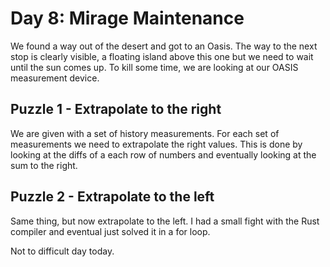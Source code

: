 # Day 8: Mirage Maintenance
We found a way out of the desert and got to an Oasis. The way to the next stop
is clearly visible, a floating island above this one but we need to wait until
the sun comes up. To kill some time, we are looking at our OASIS measurement
device.


## Puzzle 1 - Extrapolate to the right
We are given with a set of history measurements. For each set of measurements
we need to extrapolate the right values. This is done by looking at the diffs
of a each row of numbers and eventually looking at the sum to the right.

## Puzzle 2 - Extrapolate to the left
Same thing, but now extrapolate to the left. I had a small fight with the 
Rust compiler and eventual just solved it in a for loop.

Not to difficult day today.

